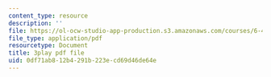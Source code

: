 ```yaml
---
content_type: resource
description: ''
file: https://ol-ocw-studio-app-production.s3.amazonaws.com/courses/6-451-principles-of-digital-communication-ii-spring-2005/0df71ab812b4291b223ecd69d46de64e_KalMFMv3_IM.pdf
file_type: application/pdf
resourcetype: Document
title: 3play pdf file
uid: 0df71ab8-12b4-291b-223e-cd69d46de64e
---
```

